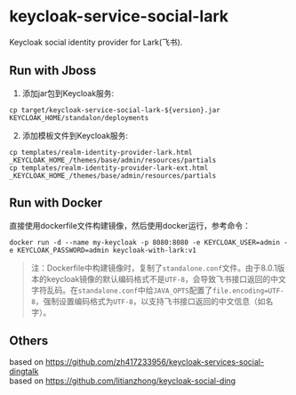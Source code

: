 # keycloak-service-social-lark
Keycloak social identity provider for Lark(飞书).


## Run with Jboss
1. 添加jar包到Keycloak服务:  
```
cp target/keycloak-service-social-lark-${version}.jar KEYCLOAK_HOME/standalon/deployments
```

2. 添加模板文件到Keycloak服务:  
```
cp templates/realm-identity-provider-lark.html _KEYCLOAK_HOME_/themes/base/admin/resources/partials  
cp templates/realm-identity-provider-lark-ext.html _KEYCLOAK_HOME_/themes/base/admin/resources/partials     
```

## Run with Docker
直接使用dockerfile文件构建镜像，然后使用docker运行，参考命令：
```
docker run -d --name my-keycloak -p 8080:8080 -e KEYCLOAK_USER=admin -e KEYCLOAK_PASSWORD=admin keycloak-with-lark:v1
```
>注：Dockerfile中构建镜像时，复制了`standalone.conf`文件。由于8.0.1版本的keycloak镜像的默认编码格式不是`UTF-8`，会导致飞书接口返回的中文字符乱码。在`standalone.conf`中给`JAVA_OPTS`配置了`file.encoding=UTF-8`，强制设置编码格式为`UTF-8`，以支持飞书接口返回的中文信息（如名字）。

## Others
based on https://github.com/zh417233956/keycloak-services-social-dingtalk  
based on https://github.com/litianzhong/keycloak-social-ding

